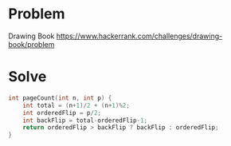 # Problem
Drawing Book
https://www.hackerrank.com/challenges/drawing-book/problem

# Solve
```c++
int pageCount(int n, int p) {
    int total = (n+1)/2 + (n+1)%2;
    int orderedFlip = p/2;
    int backFlip = total-orderedFlip-1;
    return orderedFlip > backFlip ? backFlip : orderedFlip;
}
```
